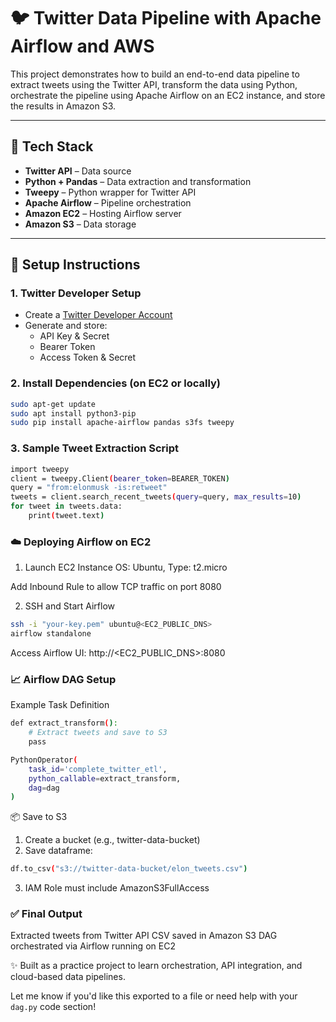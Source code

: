 # 🐦 Twitter Data Pipeline with Apache Airflow and AWS

This project demonstrates how to build an end-to-end data pipeline to extract tweets using the Twitter API, transform the data using Python, orchestrate the pipeline using Apache Airflow on an EC2 instance, and store the results in Amazon S3.

---

## 🚀 Tech Stack

- **Twitter API** – Data source
- **Python + Pandas** – Data extraction and transformation
- **Tweepy** – Python wrapper for Twitter API
- **Apache Airflow** – Pipeline orchestration
- **Amazon EC2** – Hosting Airflow server
- **Amazon S3** – Data storage

---

## 🔧 Setup Instructions

### 1. Twitter Developer Setup
- Create a [Twitter Developer Account](https://developer.twitter.com/en/portal/dashboard)
- Generate and store:
  - API Key & Secret
  - Bearer Token
  - Access Token & Secret

### 2. Install Dependencies (on EC2 or locally)
```bash
sudo apt-get update
sudo apt install python3-pip
sudo pip install apache-airflow pandas s3fs tweepy
```

### 3. Sample Tweet Extraction Script
```bash
import tweepy
client = tweepy.Client(bearer_token=BEARER_TOKEN)
query = "from:elonmusk -is:retweet"
tweets = client.search_recent_tweets(query=query, max_results=10)
for tweet in tweets.data:
    print(tweet.text)
```
### ☁️ Deploying Airflow on EC2
1. Launch EC2 Instance
OS: Ubuntu, Type: t2.micro

Add Inbound Rule to allow TCP traffic on port 8080

2. SSH and Start Airflow
```bash
ssh -i "your-key.pem" ubuntu@<EC2_PUBLIC_DNS>
airflow standalone
```
Access Airflow UI: http://<EC2_PUBLIC_DNS>:8080

### 📈 Airflow DAG Setup
Example Task Definition
```bash
def extract_transform():
    # Extract tweets and save to S3
    pass

PythonOperator(
    task_id='complete_twitter_etl',
    python_callable=extract_transform,
    dag=dag
)
```

📦 Save to S3
1. Create a bucket (e.g., twitter-data-bucket)
2. Save dataframe:
```bash
df.to_csv("s3://twitter-data-bucket/elon_tweets.csv")
```
3. IAM Role must include AmazonS3FullAccess

### ✅ Final Output
Extracted tweets from Twitter API
CSV saved in Amazon S3
DAG orchestrated via Airflow running on EC2

✨ Built as a practice project to learn orchestration, API integration, and cloud-based data pipelines.

Let me know if you'd like this exported to a file or need help with your `dag.py` code section!

